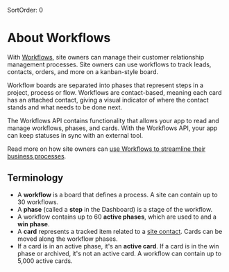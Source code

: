 SortOrder: 0
# About Workflows

With [Workflows](https://support.wix.com/en/article/workflows-getting-started),
site owners can manage their customer relationship management processes.
Site owners can use workflows to track leads, contacts, orders, and more
on a kanban-style board.

Workflow boards are separated into phases
that represent steps in a project, process or flow.
Workflows are contact-based,
meaning each card has an attached contact,
giving a visual indicator of where the contact stands
and what needs to be done next.

The Workflows API contains functionality
that allows your app to read and manage workflows, phases, and cards.
With the Workflows API, your app can keep statuses in sync with an external tool.

Read more on how site owners can
[use Workflows to streamline their business processes][kb-workflows-getting-started].

## Terminology

- A **workflow** is a board that defines a process.
  A site can contain up to 30 workflows.
- A **phase** (called a **step** in the Dashboard) is a stage of the workflow.
- A workflow contains up to 60 **active phases**,
  which are used to  and a **win phase**.
- A **card** represents a tracked item related to a
  [site contact][contacts-api].
  Cards can be moved along the workflow phases.
- If a card is in an active phase, it's an **active card**.
  If a card is in the win phase or archived, it's not an active card.
  A workflow can contain up to 5,000 active cards.

[active-vs-completed]: planning-your-app.md
[kb-workflows-getting-started]: https://support.wix.com/en/article/workflows-getting-started
[contacts-api]: https://dev.wix.com/api/rest/contacts/contacts/introduction
